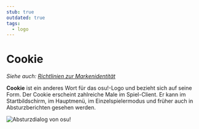 ```yaml
---
stub: true
outdated: true
tags:
  - logo
---
```


# Cookie

*Siehe auch: [Richtlinien zur Markenidentität](/wiki/Brand_identity_guidelines)*

**Cookie** ist ein anderes Wort für das osu!-Logo und bezieht sich auf seine Form. Der Cookie erscheint zahlreiche Male im Spiel-Client. Er kann im Startbildschirm, im Hauptmenü, im Einzelspielermodus und früher auch in Absturzberichten gesehen werden.

![Absturzdialog von osu!](img/Pippi_corruption.jpg)

<!--TODO: Add images and links-->
